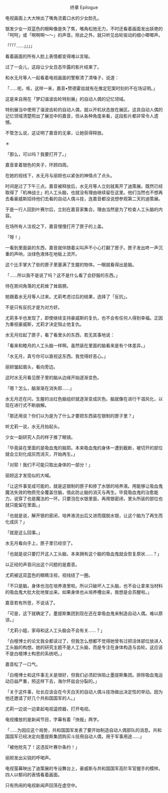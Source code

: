<p align="center">终章 Epilogue</p>

电视画面上大大映出了嘴角流着口水的少女脸孔。

银发少女一双蓝色的眼眸像是失了焦，嘴角松弛无力，不时还看着画面发出妖艳的「呵呵」或「啊啊啊～～」的声音。除此之外，就只听见齿轮驱动的细小唧唧声。

「「「「……」」」」

看着画面的所有人脸上表情都变得难以言喻。

过了一会儿，这段让少女丑态毕露的影片结束了。

和水无月等人一起看着电视画面的警察清了清嗓子，说道：

「……呃，咳，这样一来，嘉音•赞德霍兹就有在推定犯案时刻的不在场证明。」

这是来自用在「梦幻谐波齿轮特别展」的自动人偶的记忆领域。

特别展当中使用了谐波齿轮的自动人偶，就以开机状态放在展区。这具自动人偶的记忆领域清楚照出了展览中的嘉音，但从各种角度来看，这段影片都非常令人遗憾。

不管怎么说，这证明了嘉音的无辜，让她获得释放。

＊

「那么，可以吗？我要打开了。」

嘉音拿着银色的夹子，环顾四周。

在她的视线下，水无月与丽妲也以紧张的神情点了点头。

时间是过了下午三点。嘉音被释放后，水无月等人立刻就离开了迪策展。既然已经取得了「机神战士」的人工头脑，也就没有理由继续留在这里。他们当然也不想再去看豪威斯招待他们去看的自动人偶斗技，连嘉音都没说想参观第二天的迪策展。

于是一行人回到叶赛尔后，立刻在嘉音家集合。理由当然是为了检查人工头脑的内容。

在场所有人注视之下，嘉音慢慢打开了匣子的上盖。

「呀！」

一看到里面装的东西，嘉音就伴随着尖叫声不小心打翻了匣子。匣子发出咚一声沉重的声响，淡绿色液体在地板上流开。

这个比手掌大了些的匣子里塞满了生腥的物体。一眼就看得出是脑。

「……所以我不是说了吗？这不是什么看了会舒服的东西。」

待在房间角落的尤莉耸了耸肩膀。

她跟着水无月等人过来。尤莉考虑过后的结果，选择了「反抗」。

不是只有反抗才是为对方好。

尤莉多半也发现了，即使继续支持豪威斯的复仇，也不会有任何人得到幸福。正因为重视豪威斯，尤莉才决定阻止他复仇。

水无月捡起了匣子，看了看里头的东西，若无其事地说：

「看来和睦月的人工头脑一样啊。虽然装在里面的脑看来是有个体差异。」

「水无月，真亏你可以直视这东西。我觉得好恶心。」

丽妲皱起眉头，看向旁边。

这时水无月看见匣子里的脑从边缘开始逐渐变色。

「嗯？怎么，脑渐渐在消失耶……」

水无月还在问，生腥的淡红色脑组织就逐渐变成灰色。脑就像在进行干凅风化，以现在进行式不断崩解。

「那还用说？你们以为是为了什么才要把东西装在银制的匣子里？」

听尤莉一说，水无月抬起头。

少女一副研究人员的样子推了眼镜。

「毕竟装在里面的是吸血鬼的脑耶。本来吸血鬼的身体一遭到截断，被切开的部位就会立刻化成灰而消灭，开始再生。」

「对耶！我们不可能只取出身体的一部分！」

丽妲这才发现似的大喊。

「让这件事变成可能的，就是这银制的匣子和掺了水银的培养液。用能够让吸血鬼魔法失效的物质完全覆盖住脑，借此防止脑的消灭与再生。毕竟吸血鬼的治愈能力，说穿了也是魔法的一环。只要泡在水银里面，再用银密闭，里头所装的部位也就只能留在里面。」

「也就是说，解开银的密闭，培养液流出后又进而摆脱水银，让这个脑为了再生而化成灰？」

「就是这么回事。」

水无月看向手上，匣子里已经空了。

「也就是说只要打开这人工头脑，本来拥有这个脑的吸血鬼就会恢复原状……？」

以正经的声音问出这个问题的是嘉音。

尤莉被这双蓝色的眼睛注视，视线绕了一圈。

「不只是脑，身体也泡在培养液里啦。所以只破坏人工头脑，也不会让拿来当材料的吸血鬼大批大批地冒出来。如果身体也从培养槽出来，我想是会苏醒啦。」

嘉音若有所思，不说话了。

「可是，这下就确定了。墨提斯集团到现在还在拿吸血鬼来制造自动人偶。难以原谅。」

「尤莉小姐，家母和这人工头脑会不会有关……？」

「白檀博士的论文我全都读过了，但我怎么想都不觉得她曾有过把活体部位放进人工头脑的构想。她的研究主题不是人工头脑，而是专注在身体构造与齿轮。这应该不是白檀博士构思的系统吧。」

嘉音松了一口气。

「白檀博士和这件事无关是很好，但我们必须赶快阻止墨提斯集团。排除吸血鬼运动日益严重，照这样下去，海尔怀兹会分裂的。」

「关于这件事，社长应该会在今天白天的自动人偶斗技场做出决定性的举动。因为他还邀请了好几个共和国国军的人。」

尤莉一边说一边拿起电视遥控器，打开电视。

电视播放的是新闻节目，字幕有着「快报」两字。

「……为因应这个局势，共和国国军发表了要开始制造自动人偶部队的消息。共和国国军已经决定向墨提斯集团购买斗技用自动人偶，用于军事用途……」

「被他抢先了！这违反叶赛尔条约！」

丽妲发出尖锐的呼喝声。

电视萤幕映出了迪策展的专设舞台上，豪威斯与共和国国军高阶军官握手的模样。四人以郁闷的表情看着画面。

只有热闹的电视新闻声回荡在虚空中。

